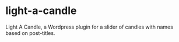light-a-candle
==============

Light A Candle, a Wordpress plugin for a slider of candles with names based on post-titles.
